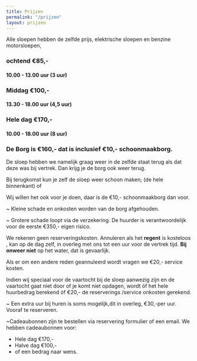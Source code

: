 ```yaml
---
title: Prijzen
permalink: "/prijzen"
layout: prijzen
---
```


Alle sloepen hebben de zelfde prijs, elektrische sloepen en benzine motorsloepen,

### ochtend €85,-

#### 10.00 - 13.00 uur (3 uur)


### Middag €100,-

#### 13.30 - 18.00 uur (4,5 uur)

### Hele dag €170,-

#### 10.00 - 18.00 uur (8 uur)

### De Borg is €160,-  dat is inclusief €10,- schoonmaakborg.

De sloep hebben we namelijk graag weer in de zelfde staat terug als dat deze was bij vertrek. Dan krijg je de borg ook weer terug.

Bij terugkomst kun je zelf de sloep weer schoon maken; (de hele binnenkant)  of

Wij willen het ook  voor je doen, daar is de €10,- schoonmaakborg dan voor.

~ Kleine schade en onkosten worden van de borg afgehouden.

~ Grotere schade loopt via de verzekering.
De huurder is verantwoordelijk voor de eerste €350,- eigen risico.

We rekenen geen reserveringskosten. 
Annuleren als het **regent** is kosteloos , kan op de dag zelf, in overleg met ons tot een uur voor de vertrek tijd. 
**Bij onweer niet** op het water, dat is gevaarlijk.

Als er om een andere reden geannuleerd wordt vragen we €20,- service kosten.

Indien wij speciaal voor de vaartocht bij de sloep aanwezig  zijn en de vaartocht gaat niet door of je komt niet opdagen, wordt óf het hele huurbedrag berekend óf €20,- de reserverings /service onkosten gerekend.

~ Een extra uur bij huren is soms mogelijk,dit in overleg, €30,-per uur.  Vooraf te reserveren.

~Cadeaubonnen zijn te bestellen via reservering formulier of een email.
We hebben cadeaubonnen voor:
- Hele dag €170,-
- Halve dag €100,-
- of een bedrag naar wens.

